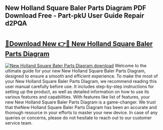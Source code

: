 ## New Holland Square Baler Parts Diagram PDF Download Free - Part-pkU User Guide Repair d2PQA

# <h2><a href="http://dfs3bs.blite.top/?on=New+Holland+Square+Baler+Parts+Diagram">🔗Download New 👉🔴 New Holland Square Baler Parts Diagram</a></h2>

[![New Holland Square Baler Parts Diagram download](https://i.imgur.com/lujVjoI.png)](http://dfs3bs.blite.top/?on=New+Holland+Square+Baler+Parts+Diagram)
Welcome to the ultimate guide for your new New Holland Square Baler Parts Diagram, designed to ensure a smooth and efficient experience. To make the most of your New Holland Square Baler Parts Diagram, we recommend reading this user manual carefully before use. It includes step-by-step instructions for setting up the product, as well as detailed information on how to use its various features and capabilities. With features like list of features, your new New Holland Square Baler Parts Diagram is a game-changer. We trust that theNew Holland Square Baler Parts Diagram has been an accurate and thorough resource in your efforts to master your new device. In case of any queries or concerns, please do not hesitate to reach out to our customer service team.
